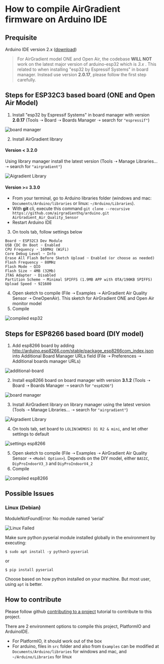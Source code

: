# How to compile AirGradient firmware on Arduino IDE

## Prequisite

Arduino IDE version 2.x ([download](https://www.arduino.cc/en/software))

> For AirGradient model ONE and Open Air, the codebase **WILL NOT** work on the latest major version of arduino-esp32 which is *3.x* . This related to when installing "esp32 by Espressif Systems" in board manager. Instead use version **2.0.17**, please follow the first step carefully.

## Steps for ESP32C3 based board (ONE and Open Air Model)

1. Install "esp32 by Espressif Systems" in board manager with version **2.0.17** (Tools ➝ Board ➝ Boards Manager ➝ search for `"espressif"`)

![board manager](images/esp32-board.png)

2. Install AirGradient library

#### Version < 3.2.0

Using library manager install the latest version (Tools ➝ Manage Libraries... ➝ search for `"airgradient"`) 

![Aigradient Library](images/ag-lib.png)

#### Version >= 3.3.0

- From your terminal, go to Arduino libraries folder (windows and mac: `Documents/Arduino/libraries` or linux: `~/Arduino/Libraries`).
- With **git** cli, execute this command `git clone --recursive https://github.com/airgradienthq/arduino.git AirGradient_Air_Quality_Sensor` 
- Restart Arduino IDE 

3. On tools tab, follow settings below

```
Board ➝ ESP32C3 Dev Module
USB CDC On Boot ➝ Enabled
CPU Frequency ➝ 160MHz (WiFi)
Core Debug Level ➝ Info
Erase All Flash Before Sketch Upload ➝ Enabled (or choose as needed)
Flash Frequency ➝ 80MHz
Flash Mode ➝ QIO
Flash Size ➝ 4MB (32Mb)
JTAG Adapter ➝ Disabled
Partition Scheme ➝ Minimal SPIFFS (1.9MB APP with OTA/190KB SPIFFS)
Upload Speed ➝ 921600
```

4. Open sketch to compile (File ➝ Examples ➝ AirGradient Air Quality Sensor ➝ OneOpenAir). This sketch for AirGradient ONE and Open Air monitor model
5. Compile

![compiled esp32](images/compiled.png)

## Steps for ESP8266 based board (DIY model)

1. Add esp8266 board by adding http://arduino.esp8266.com/stable/package_esp8266com_index.json into Additional Board Manager URLs field (File ➝ Preferences ➝ Additional boards manager URLs)

![additional-board](images/additional-board.png)

2. Install esp8266 board on board manager with version **3.1.2** (Tools ➝ Board ➝ Boards Manager ➝ search for `"esp8266"`)

![board manager](images/esp8266-board.png)

3. Install AirGradient library on library manager using the latest version (Tools ➝ Manage Libraries... ➝ search for `"airgradient"`) 

![Aigradient Library](images/ag-lib.png)

4. On tools tab, set board to `LOLIN(WEMOS) D1 R2 & mini`, and let other settings to default

![settings esp8266](images/settings-esp8266.png)

5. Open sketch to compile (File ➝ Examples ➝ AirGradient Air Quality Sensor ➝ `<Model Option>`). Depends on the DIY model, either `BASIC`, `DiyProIndoorV3_3` and `DiyProIndoorV4_2` 
6. Compile

![compiled esp8266](images/compiled-esp8266.png)

## Possible Issues

### Linux (Debian)

ModuleNotFoundError: No module named ‘serial’

![Linux Failed](images/linux-failed.png)

Make sure python pyserial module installed globally in the environment by executing: 

`$ sudo apt install -y python3-pyserial`

or 

`$ pip install pyserial` 

Choose based on how python installed on your machine. But most user, using `apt` is better.

## How to contribute

Please follow github [contributing to a project](https://docs.github.com/en/get-started/exploring-projects-on-github/contributing-to-a-project) tutorial to contribute to this project.

There are 2 environment options to compile this project, PlatformIO and ArduinoIDE.

- For PlatformIO, it should work out of the box
- For arduino, files in `src` folder and also from `Examples` can be modified at `Documents/Arduino/libraries` for windows and mac, and `~/Arduino/Libraries` for linux
